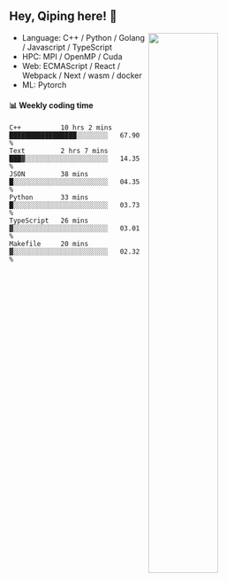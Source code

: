 

## Hey, Qiping here! :wave:

[<img align="right" width="50%" src="https://github-readme-stats.vercel.app/api?username=ppppqp&theme=dark&show_icons=true">](https://metrics.lecoq.io/ppppqp?template=classic)



-   Language: C++ / Python / Golang / Javascript / TypeScript
-   HPC: MPI / OpenMP / Cuda
-   Web: ECMAScript / React / Webpack / Next / wasm / docker
-   ML: Pytorch



#### :bar_chart: Weekly coding time

<!--START_SECTION:waka-->

```text
C++          10 hrs 2 mins   █████████████████░░░░░░░░   67.90 %
Text         2 hrs 7 mins    ███▓░░░░░░░░░░░░░░░░░░░░░   14.35 %
JSON         38 mins         █░░░░░░░░░░░░░░░░░░░░░░░░   04.35 %
Python       33 mins         █░░░░░░░░░░░░░░░░░░░░░░░░   03.73 %
TypeScript   26 mins         ▓░░░░░░░░░░░░░░░░░░░░░░░░   03.01 %
Makefile     20 mins         ▓░░░░░░░░░░░░░░░░░░░░░░░░   02.32 %
```

<!--END_SECTION:waka-->
